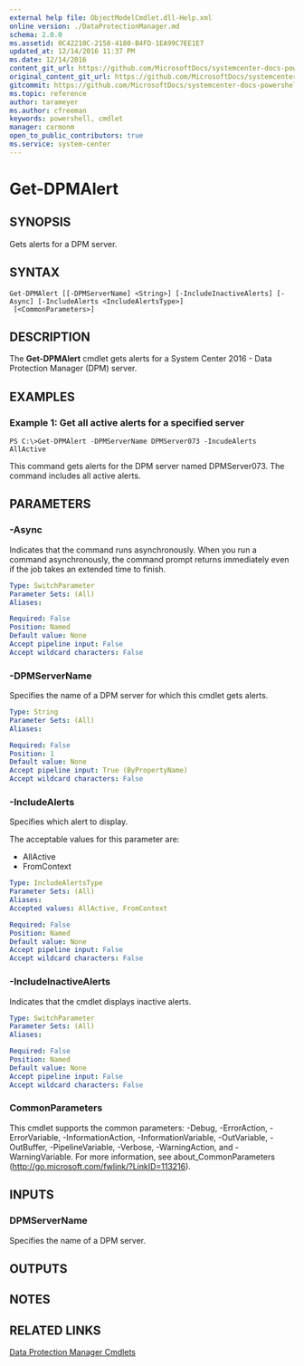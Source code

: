 ```yaml
---
external help file: ObjectModelCmdlet.dll-Help.xml
online version: ./DataProtectionManager.md
schema: 2.0.0
ms.assetid: 0C42210C-2158-4180-B4FD-1EA99C7EE1E7
updated_at: 12/14/2016 11:37 PM
ms.date: 12/14/2016
content_git_url: https://github.com/MicrosoftDocs/systemcenter-docs-powershell/blob/master/systemcenter-cmdlets/SystemCenter2016/DataProtectionManager/v1/Get-DPMAlert.md
original_content_git_url: https://github.com/MicrosoftDocs/systemcenter-docs-powershell/blob/master/systemcenter-cmdlets/SystemCenter2016/DataProtectionManager/v1/Get-DPMAlert.md
gitcommit: https://github.com/MicrosoftDocs/systemcenter-docs-powershell/blob/ddd0fefc9adaabb9394eb6c21b33370913d1830d/systemcenter-cmdlets/SystemCenter2016/DataProtectionManager/v1/Get-DPMAlert.md
ms.topic: reference
author: tarameyer
ms.author: cfreeman
keywords: powershell, cmdlet
manager: carmonm
open_to_public_contributors: true
ms.service: system-center
---
```


# Get-DPMAlert

## SYNOPSIS
Gets alerts for a DPM server.

## SYNTAX

```
Get-DPMAlert [[-DPMServerName] <String>] [-IncludeInactiveAlerts] [-Async] [-IncludeAlerts <IncludeAlertsType>]
 [<CommonParameters>]
```

## DESCRIPTION
The **Get-DPMAlert** cmdlet gets alerts for a System Center 2016 - Data Protection Manager (DPM) server.

## EXAMPLES

### Example 1: Get all active alerts for a specified server
```
PS C:\>Get-DPMAlert -DPMServerName DPMServer073 -IncudeAlerts AllActive
```

This command gets alerts for the DPM server named DPMServer073.
The command includes all active alerts.

## PARAMETERS

### -Async
Indicates that the command runs asynchronously.
When you run a command asynchronously, the command prompt returns immediately even if the job takes an extended time to finish.

```yaml
Type: SwitchParameter
Parameter Sets: (All)
Aliases: 

Required: False
Position: Named
Default value: None
Accept pipeline input: False
Accept wildcard characters: False
```

### -DPMServerName
Specifies the name of a DPM server for which this cmdlet gets alerts.

```yaml
Type: String
Parameter Sets: (All)
Aliases: 

Required: False
Position: 1
Default value: None
Accept pipeline input: True (ByPropertyName)
Accept wildcard characters: False
```

### -IncludeAlerts
Specifies which alert to display.

The acceptable values for this parameter are:

- AllActive 
- FromContext

```yaml
Type: IncludeAlertsType
Parameter Sets: (All)
Aliases: 
Accepted values: AllActive, FromContext

Required: False
Position: Named
Default value: None
Accept pipeline input: False
Accept wildcard characters: False
```

### -IncludeInactiveAlerts
Indicates that the cmdlet displays inactive alerts.

```yaml
Type: SwitchParameter
Parameter Sets: (All)
Aliases: 

Required: False
Position: Named
Default value: None
Accept pipeline input: False
Accept wildcard characters: False
```

### CommonParameters
This cmdlet supports the common parameters: -Debug, -ErrorAction, -ErrorVariable, -InformationAction, -InformationVariable, -OutVariable, -OutBuffer, -PipelineVariable, -Verbose, -WarningAction, and -WarningVariable. For more information, see about_CommonParameters (http://go.microsoft.com/fwlink/?LinkID=113216).

## INPUTS

### DPMServerName
Specifies the name of a DPM server.

## OUTPUTS

## NOTES

## RELATED LINKS

[Data Protection Manager Cmdlets](xref:SystemCenter2016/DataProtectionManager/v1/DataProtectionManager.md)

